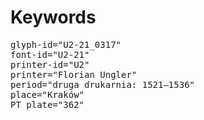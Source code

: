 # Keywords
<pre>
glyph-id="U2-21_0317"
font-id="U2-21"
printer-id="U2"
printer="Florian Ungler"
period="druga drukarnia: 1521—1536"
place="Kraków"
PT plate="362"
</pre>
